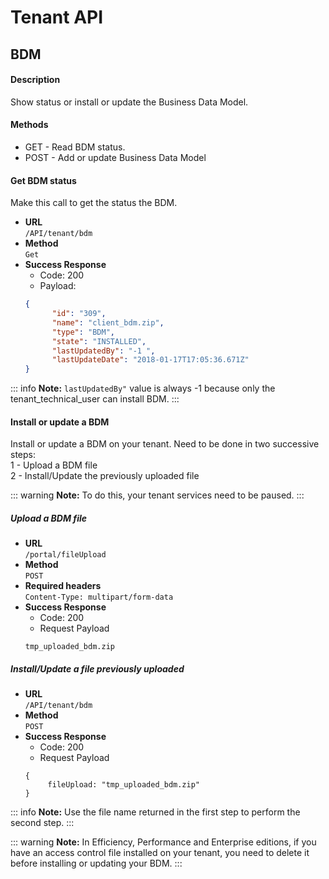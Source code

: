 # Tenant API

## BDM

#### Description

Show status or install or update the Business Data Model.

#### Methods
 * GET - Read BDM status.
 * POST - Add or update Business Data Model


#### Get BDM status

Make this call to get the status the BDM.

* **URL**  
  `/API/tenant/bdm`  
* **Method**  
  `Get`
* **Success Response**
    * Code: 200
    * Payload:      
  ```json
  {
        "id": "309",
        "name": "client_bdm.zip",
        "type": "BDM",
        "state": "INSTALLED",
        "lastUpdatedBy": "-1 ",
        "lastUpdateDate": "2018-01-17T17:05:36.671Z"
  }
  ```   
 ::: info
 **Note:** `lastUpdatedBy"` value is always -1 because only the tenant_technical_user can install BDM.
 :::   

#### Install or update a BDM

Install or update a BDM on your tenant.
Need to be done in two successive steps:  
1 - Upload a BDM file  
2 - Install/Update the previously uploaded file    

 ::: warning
 **Note:** To do this, your tenant services need to be paused.
 :::
 
##### Upload a BDM file

* **URL**  
  `/portal/fileUpload`  
* **Method**  
  `POST` 
* **Required headers**   
  `Content-Type: multipart/form-data`
* **Success Response**
    * Code: 200    
    * Request Payload
   ```
   tmp_uploaded_bdm.zip
   ``` 

 
##### Install/Update a file previously uploaded
* **URL**  
  `/API/tenant/bdm`  
* **Method**  
  `POST`
* **Success Response**
    * Code: 200    
    * Request Payload
   ```
   {
        fileUpload: "tmp_uploaded_bdm.zip"
   }   
   ``` 
 ::: info
 **Note:** Use the file name returned in the first step to perform the second step.
 :::

 ::: warning
 **Note:** In Efficiency, Performance and Enterprise editions, if you have an access control file installed on your tenant, you need to delete    it before installing or updating your BDM.
 :::
